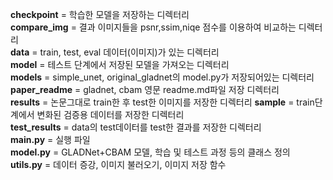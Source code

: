 **checkpoint** = 학습한 모델을 저장하는 디렉터리<br>
**compare_img** = 결과 이미지들을 psnr,ssim,niqe 점수를 이용하여 비교하는 디렉터리<br>
**data** = train, test, eval 데이터(이미지)가 있는 디렉터리<br>
**model** = 테스트 단계에서 저장된 모델을 가져오는 디렉터리<br>
**models** = simple_unet, original_gladnet의 model.py가 저장되어있는 디렉터리<br>
**paper_readme** = gladnet, cbam 영문 readme.md파일 저장 디렉터리<br>
**results** = 논문그대로 train한 후 test한 이미지를 저장한 디렉터리
**sample** = train단계에서 변화된 검증용 데이터를 저장한 디렉터리<br>
**test_results** = data의 test데이터를 test한 결과를 저장한 디렉터리<br>
**main.py** = 실행 파일<br>
**model.py** = GLADNet+CBAM 모델, 학습 및 테스트 과정 등의 클래스 정의<br>
**utils.py** = 데이터 증강, 이미지 불러오기, 이미지 저장 함수<br>
